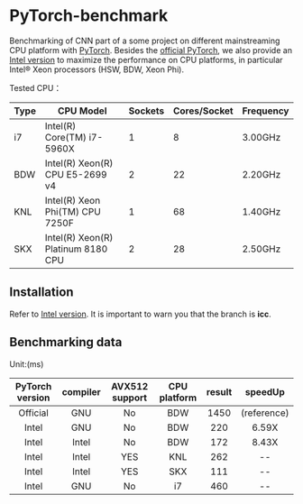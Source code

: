 # PyTorch-benchmark  
Benchmarking of CNN part of a some project on different mainstreaming CPU platform with [PyTorch](https://github.com/pytorch/pytorch). Besides the [official PyTorch](https://github.com/pytorch/pytorch), we also provide an [Intel version](https://github.com/intel/pytorch/tree/icc) to maximize the performance on CPU platforms, in particular Intel® Xeon processors (HSW, BDW, Xeon Phi).  

Tested CPU：  

|Type|CPU Model|Sockets|Cores/Socket|Frequency|
|---|---|---|---|---|
|i7 |Intel(R) Core(TM) i7-5960X|1|8|3.00GHz|
|BDW|Intel(R) Xeon(R) CPU E5-2699 v4   |2|22|2.20GHz|
|KNL|Intel(R) Xeon Phi(TM) CPU 7250F   |1|68|1.40GHz|
|SKX|Intel(R) Xeon(R) Platinum 8180 CPU|2|28|2.50GHz|

## Installation  
Refer to [Intel version](https://github.com/intel/pytorch/tree/icc). It is important to warn you that the branch is __icc__.

## Benchmarking data  
Unit:(ms)

|PyTorch version|compiler |AVX512 support| CPU platform | result | speedUp |
|:----------:|:----------:|:----------:|:----------:|:----------:|:----------:|
|Official| GNU |  No | BDW | 1450| (reference)|
|Intel| GNU |  No | BDW | 220| 6.59X |
|Intel| Intel |  No | BDW | 172| 8.43X |
|Intel| Intel |  YES | KNL | 262| --|
|Intel| Intel |  YES | SKX | 111| --|
|Intel| GNU| No |i7|460|--|
